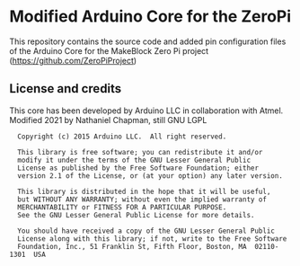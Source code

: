# Modified Arduino Core for the ZeroPi

This repository contains the source code and added pin configuration files of the Arduino Core for the MakeBlock Zero Pi project (https://github.com/ZeroPiProject)

## License and credits

This core has been developed by Arduino LLC in collaboration with Atmel.
Modified 2021 by Nathaniel Chapman, still GNU LGPL

```
  Copyright (c) 2015 Arduino LLC.  All right reserved.

  This library is free software; you can redistribute it and/or
  modify it under the terms of the GNU Lesser General Public
  License as published by the Free Software Foundation; either
  version 2.1 of the License, or (at your option) any later version.

  This library is distributed in the hope that it will be useful,
  but WITHOUT ANY WARRANTY; without even the implied warranty of
  MERCHANTABILITY or FITNESS FOR A PARTICULAR PURPOSE.
  See the GNU Lesser General Public License for more details.

  You should have received a copy of the GNU Lesser General Public
  License along with this library; if not, write to the Free Software
  Foundation, Inc., 51 Franklin St, Fifth Floor, Boston, MA  02110-1301  USA
```
